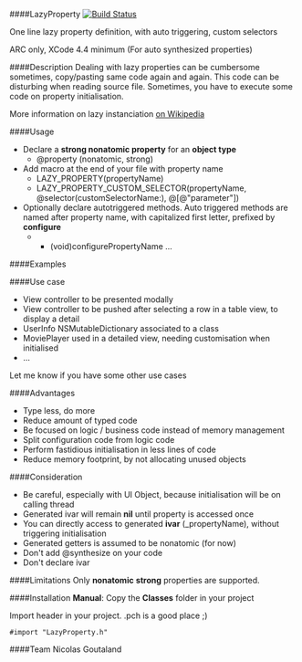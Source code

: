####LazyProperty [![Build Status](https://travis-ci.org/nicolasgoutaland/LazyProperty.png?branch=master)](https://travis-ci.org/nicolasgoutaland/LazyProperty)

One line lazy property definition, with auto triggering, custom selectors

ARC only, XCode 4.4 minimum (For auto synthesized properties)

####Description
Dealing with lazy properties can be cumbersome sometimes, copy/pasting same code again and again.
This code can be disturbing when reading source file.
Sometimes, you have to execute some code on property initialisation.

More information on lazy instanciation [on Wikipedia](http://en.wikipedia.org/wiki/Lazy_instantiation)

####Usage
* Declare a __strong nonatomic property__ for an __object type__
  * @property (nonatomic, strong) 
* Add macro at the end of your file with property name
  * LAZY_PROPERTY(propertyName)
  * LAZY_PROPERTY_CUSTOM_SELECTOR(propertyName, @selector(customSelectorName:), @[@"parameter"])
* Optionally declare autotriggered methods. Auto triggered methods are named after property name, with capitalized first letter, prefixed by __configure__
  * - (void)configurePropertyName ...

####Examples

####Use case
* View controller to be presented modally
* View controller to be pushed after selecting a row in a table view, to display a detail
* UserInfo NSMutableDictionary associated to a class
* MoviePlayer used in a detailed view, needing customisation when initialised
* ...

Let me know if you have some other use cases

####Advantages
* Type less, do more
* Reduce amount of typed code
* Be focused on logic / business code instead of memory management
* Split configuration code from logic code
* Perform fastidious initialisation in less lines of code
* Reduce memory footprint, by not allocating unused objects

####Consideration
* Be careful, especially with UI Object, because initialisation will be on calling thread
* Generated ivar will remain __nil__ until property is accessed once
* You can directly access to generated __ivar__ (_propertyName), without triggering initialisation
* Generated getters is assumed to be nonatomic (for now)
* Don't add @synthesize on your code
* Don't declare ivar

####Limitations
Only __nonatomic__ __strong__ properties are supported.

####Installation
__Manual__: Copy the __Classes__ folder in your project<br>

Import header in your project. .pch is a good place ;)
    
    #import "LazyProperty.h"

####Team
Nicolas Goutaland
